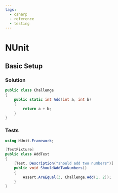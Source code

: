 ```yaml
---
tags:
  - csharp
  - reference
  - testing
---
```


# NUnit

## Basic Setup

### Solution

```csharp
public class Challenge
{
    public static int Add(int a, int b)
    {
        return a + b;
    }
}
```

### Tests

```csharp
using NUnit.Framework;

[TestFixture]
public class AddTest
{
    [Test, Description("should add two numbers")]
    public void ShouldAddTwoNumbers()
    {
        Assert.AreEqual(3, Challenge.Add(1, 2));
    }
}
```

<!--
TODO: Finish this reference
TODO: Add tutorial and link to it
TODO: Add any recipes and link to them
-->
